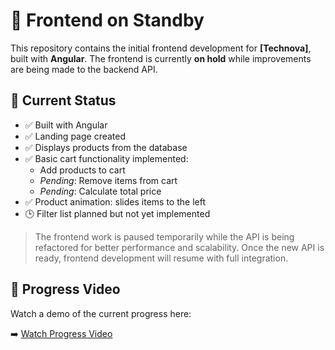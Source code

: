 # 🧪 Frontend on Standby

This repository contains the initial frontend development for **[Technova]**, built with **Angular**. The frontend is currently **on hold** while improvements are being made to the backend API.

## 📌 Current Status

- ✅ Built with Angular
- ✅ Landing page created
- ✅ Displays products from the database
- ✅ Basic cart functionality implemented:
  - Add products to cart
  - *Pending*: Remove items from cart
  - *Pending*: Calculate total price
- ✅ Product animation: slides items to the left
- 🕒 Filter list planned but not yet implemented

> The frontend work is paused temporarily while the API is being refactored for better performance and scalability. Once the new API is ready, frontend development will resume with full integration.

## 🎥 Progress Video

Watch a demo of the current progress here:

➡️ [Watch Progress Video](https://www.youtube.com/watch?v=U3rEVDm4-jM)
